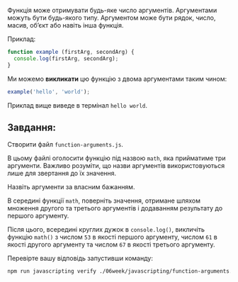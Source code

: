 Функція може отримувати будь-яке число аргументів. Аргументами можуть бути будь-якого типу. Аргументом може бути рядок, число, масив, об’єкт або навіть інша функція.

Приклад:

```js
function example (firstArg, secondArg) {
  console.log(firstArg, secondArg);
}
```

Ми можемо **викликати** цю функцію з двома аргументами таким чином:

```js
example('hello', 'world');
```

Приклад вище виведе в термінал `hello world`.

## Завдання:

Створити файл `function-arguments.js`.

В цьому файлі оголосити функцію під назвою `math`, яка прийматиме три аргументи. Важливо розуміти, що назви аргументів використовуються лише для звертання до їх значення.

Назвіть аргументи за власним бажанням.

В середині функції `math`, поверніть значення, отримане шляхом множення другого та третього аргументів і додаванням результату до першого аргументу.

Після цього, всередині круглих дужок в `console.log()`, викличіть функцію `math()` з числом `53` в якості першого аргументу, числом `61` в якості другого аргументу та числом `67` в якості третього аргументу.


Перевірте вашу відповідь запустивши команду:

```bash
npm run javascripting verify ./06week/javascripting/function-arguments.js
```
